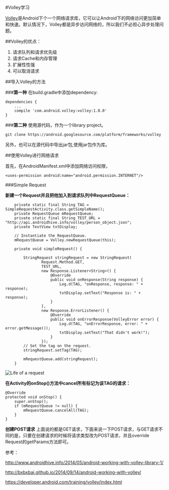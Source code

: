 #Volley学习

[Volley](https://developer.android.com/training/volley/index.html "")是Android下个一个网络请求库，它可以让Android下的网络访问更加简单和快速。默认情况下，Volley都是异步访问网络的，所以我们不必担心异步处理问题。

##Volley的优点：

1. 请求队列和请求优先级
2. 请求Cache和内存管理
3. 扩展性性强
4. 可以取消请求

##导入Volley的方法

###**第一种**
在build.gradle中添加dependency:

```
dependencies {
    ...
    compile 'com.android.volley:volley:1.0.0'
}
```

###**第二种**
使用源代码，作为一个library project。

```
git clone https://android.googlesource.com/platform/frameworks/volley
```
另外，也可以在源代码中导出jar包,使用jar包作为库。

##使用Volley进行网络请求

首先，在AndroidManifest.xml中添加网络访问权限，

```
<uses-permission android:name="android.permission.INTERNET"/>
```

###Simple Request

**新建一个Request并且把他加入到请求队列中RequestQueue：**

```
    private static final String TAG = SimpleRequestActivity.class.getSimpleName();
    private RequestQueue mRequestQueue;
    private static final String TEST_URL = "http://api.androidhive.info/volley/person_object.json";
    private TextView txtDisplay;
    
    // Instantiate the RequestQueue.
    mRequestQueue = Volley.newRequestQueue(this);

    private void simpleRequest() {

        StringRequest stringRequest = new StringRequest(
                Request.Method.GET,
                TEST_URL,
                new Response.Listener<String>() {
                    @Override
                    public void onResponse(String response) {
                        Log.d(TAG, "onResponse, response: " + response);
                        txtDisplay.setText("Response is: " + response);
                    }
                },
                new Response.ErrorListener() {
                    @Override
                    public void onErrorResponse(VolleyError error) {
                        Log.d(TAG, "onErrorResponse, error: " + error.getMessage());
                        txtDisplay.setText("That didn't work!");
                    }
                });
        // Set the tag on the request.
        stringRequest.setTag(TAG);

        mRequestQueue.add(stringRequest);
    }
```


![Life of a request](http://img.blog.csdn.net/20161017172704368 "")

**在Activity的onStop()方法中cancel所有标记为该TAG的请求：**

```
@Override
protected void onStop() {
    super.onStop();
    if (mRequestQueue != null) {
        mRequestQueue.cancelAll(TAG);
    }
}
```

**创建POST请求**
上面说的都是GET请求，下面来说一下POST请求，与GET请求不同的是，只要在创建请求的时候将请求类型改为POST请求，并且override Request的getParams方法即可。





















参考：

http://www.androidhive.info/2014/05/android-working-with-volley-library-1/

http://bxbxbai.github.io/2014/09/14/android-working-with-volley/

https://developer.android.com/training/volley/index.html
